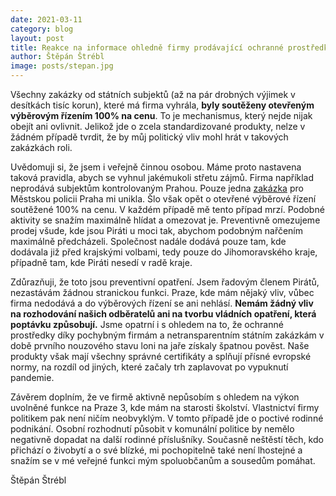 ```yaml
---
date: 2021-03-11
category: blog
layout: post
title: Reakce na informace ohledně firmy prodávající ochranné prostředky, kde jsem většinovým vlastníkem.
author: Štěpán Štrébl
image: posts/stepan.jpg
---
```


Všechny zakázky od státních subjektů (až na pár drobných výjimek v desítkách tisíc korun), které má firma vyhrála, **byly soutěženy otevřeným výběrovým řízením 100% na cenu**. To je mechanismus, který nejde nijak obejít ani ovlivnit. Jelikož jde o zcela standardizované produkty, nelze v žádném případě tvrdit, že by můj politický vliv mohl hrát v takových zakázkách roli.

Uvědomuji si, že jsem i veřejně činnou osobou. Máme proto nastavena taková pravidla, abych se vyhnul jakémukoli střetu zájmů. Firma například neprodává subjektům kontrolovaným Prahou. Pouze jedna [zakázka](https://smlouvy.gov.cz/smlouva/13050176?backlink=4c6ks) pro Městskou policii Praha mi unikla. Šlo však opět o otevřené výběrové řízení soutěžené 100% na cenu. V každém případě mě tento případ mrzí. Podobné aktivity se snažím maximálně hlídat a omezovat je. Preventivně omezujeme prodej všude, kde jsou Piráti u moci tak, abychom podobným nařčením maximálně předcházeli. Společnost nadále dodává pouze tam, kde dodávala již před krajskými volbami, tedy pouze do Jihomoravského kraje, případně tam, kde Piráti nesedí v radě kraje.

Zdůrazňuji, že toto jsou preventivní opatření. Jsem řadovým členem Pirátů, nezastávám žádnou stranickou funkci. Praze, kde mám nějaký vliv, vůbec firma nedodává a do výběrových řízení se ani nehlásí. **Nemám žádný vliv na rozhodování našich odběratelů ani na tvorbu vládních opatření, která poptávku způsobují.** Jsme opatrní i s ohledem na to, že ochranné prostředky díky pochybným firmám a netransparentním státním zakázkám v době prvního nouzového stavu loni na jaře získaly špatnou pověst. Naše produkty však mají všechny správné certifikáty a splňují přísné evropské normy, na rozdíl od jiných, které začaly trh zaplavovat po vypuknutí pandemie.

Závěrem doplním, že ve firmě aktivně nepůsobím s ohledem na výkon uvolněné funkce na Praze 3, kde mám na starosti školství. Vlastnictví firmy politikem pak není ničím neobvyklým. V tomto případě jde o poctivé rodinné podnikání. Osobní rozhodnutí působit v komunální politice by nemělo negativně dopadat na další rodinné příslušníky. Současně neštěstí těch, kdo přichází o živobytí a o své blízké, mi pochopitelně také není lhostejné a snažím se v mé veřejné funkci mým spoluobčanům a sousedům pomáhat.

Štěpán Štrébl


